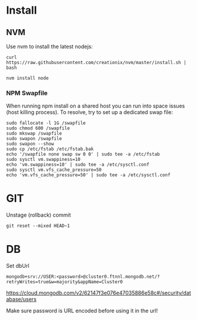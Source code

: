# Install

## NVM

Use nvm to install the latest nodejs:

```
curl https://raw.githubusercontent.com/creationix/nvm/master/install.sh | bash
```

```
nvm install node
```

### NPM Swapfile

When running npm install on a shared host you can run into space issues (host killing process). 
To resolve, try to set up a dedicated swap file:

```
sudo fallocate -l 1G /swapfile
sudo chmod 600 /swapfile
sudo mkswap /swapfile
sudo swapon /swapfile
sudo swapon --show
sudo cp /etc/fstab /etc/fstab.bak
echo '/swapfile none swap sw 0 0' | sudo tee -a /etc/fstab
sudo sysctl vm.swappiness=10
echo 'vm.swappiness=10' | sudo tee -a /etc/sysctl.conf
sudo sysctl vm.vfs_cache_pressure=50
echo 'vm.vfs_cache_pressure=50' | sudo tee -a /etc/sysctl.conf
```

# GIT

Unstage (rollback) commit

```
git reset --mixed HEAD~1
```

# DB

Set dbUrl

```
mongodb+srv://USER:<password>@cluster0.ftnnl.mongodb.net/?retryWrites=true&w=majority&appName=Cluster0
```

https://cloud.mongodb.com/v2/62147f3e076e47035886e58c#/security/database/users

Make sure password is URL encoded before using it in the url!